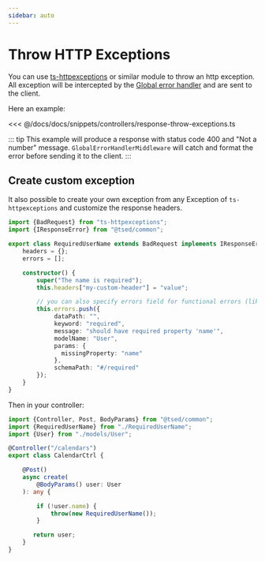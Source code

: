```yaml
---
sidebar: auto
---
```

# Throw HTTP Exceptions

You can use [ts-httpexceptions](https://github.com/TypedProject/ts-httpexceptions) or similar module to throw an http exception.
All exception will be intercepted by the [Global error handler](/docs/middlewares/override/global-error-handler.md)
and are sent to the client.

Here an example:

<<< @/docs/docs/snippets/controllers/response-throw-exceptions.ts

::: tip
This example will produce a response with status code 400 and "Not a number" message. 
`GlobalErrorHandlerMiddleware` will catch and format the error before sending it to the client.
:::

## Create custom exception

It also possible to create your own exception from any Exception of `ts-httpexceptions` and customize the response headers.

```typescript
import {BadRequest} from "ts-httpexceptions";
import {IResponseError} from "@tsed/common";

export class RequiredUserName extends BadRequest implements IResponseError {
    headers = {};
    errors = [];

    constructor() {
        super("The name is required");
        this.headers["my-custom-header"] = "value";

        // you can also specify errors field for functional errors (like AJV validation).
        this.errors.push({
             dataPath: "",
             keyword: "required",
             message: "should have required property 'name'",
             modelName: "User",
             params: {
               missingProperty: "name"
             },
             schemaPath: "#/required"
        });
    }
}
```

Then in your controller:

```typescript
import {Controller, Post, BodyParams} from "@tsed/common";
import {RequiredUserName} from "./RequiredUserName";
import {User} from "./models/User";

@Controller("/calendars")
export class CalendarCtrl {

    @Post()
    async create(
        @BodyParams() user: User
    ): any {

        if (!user.name) {
            throw(new RequiredUserName());
        }

       return user;
    }
}
```
